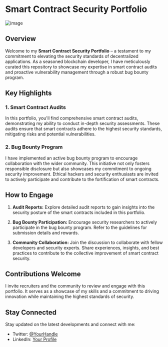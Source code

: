 # Smart Contract Security Portfolio
![image](https://github.com/ThomasHeim11/Smart-Contract-Security-Portfolio/assets/106417552/17c085d9-48aa-4778-905e-dae4055efbea)

## Overview

Welcome to my **Smart Contract Security Portfolio** – a testament to my commitment to elevating the security standards of decentralized applications. As a seasoned blockchain developer, I have meticulously curated this repository to showcase my expertise in smart contract audits and proactive vulnerability management through a robust bug bounty program.

## Key Highlights

### 1. **Smart Contract Audits**

In this portfolio, you'll find comprehensive smart contract audits, demonstrating my ability to conduct in-depth security assessments. These audits ensure that smart contracts adhere to the highest security standards, mitigating risks and potential vulnerabilities.

### 2. **Bug Bounty Program**

I have implemented an active bug bounty program to encourage collaboration with the wider community. This initiative not only fosters responsible disclosure but also showcases my commitment to ongoing security improvement. Ethical hackers and security enthusiasts are invited to actively participate and contribute to the fortification of smart contracts.

## How to Engage

1. **Audit Reports:** Explore detailed audit reports to gain insights into the security posture of the smart contracts included in this portfolio.

2. **Bug Bounty Participation:** Encourage security researchers to actively participate in the bug bounty program. Refer to the guidelines for submission details and rewards.

3. **Community Collaboration:** Join the discussion to collaborate with fellow developers and security experts. Share experiences, insights, and best practices to contribute to the collective improvement of smart contract security.

## Contributions Welcome

I invite recruiters and the community to review and engage with this portfolio. It serves as a showcase of my skills and a commitment to driving innovation while maintaining the highest standards of security.

## Stay Connected

Stay updated on the latest developments and connect with me:

- Twitter: [@YourHandle](https://twitter.com/YourHandle)
- LinkedIn: [Your Profile](https://www.linkedin.com/in/thomas-heim11/)

